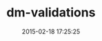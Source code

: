 ---
layout: post
title:  "dm-validations"
repo:   "datamapper/dm-validations"
date:   2015-02-18 17:25:25
gemurl: http://github.com/datamapper/dm-validations
---
